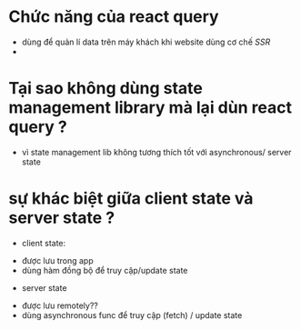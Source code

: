 # Chức năng của react query
- dùng để quản lí data trên máy khách khi website dùng cơ chế *SSR*
-

# Tại sao không dùng state management library mà lại dùn react query ?

- vì state management lib không tương thích tốt với asynchronous/ server state

# sự khác biệt giữa client state và server state ?

- client state:

* được lưu trong app
* dùng hàm đồng bộ để truy cập/update state

- server state

* được lưu remotely??
* dùng asynchronous func để truy cập (fetch) / update state
